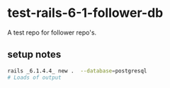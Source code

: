 # test-rails-6-1-follower-db

A test repo for follower repo's.

## setup notes

```bash
rails _6.1.4.4_ new .  --database=postgresql
# Loads of output
```
